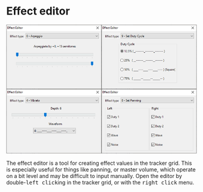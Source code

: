 # Effect editor

![Screenshot of the effect editor](../img/effect_editor.png)

The effect editor is a tool for creating effect values in the tracker grid.
This is especially useful for things like panning, or master volume, which operate on a bit level and may be difficult to input manually.
Open the editor by double-<kbd>left click</kbd>ing in the tracker grid, or with the <kbd>right click</kbd> menu.
